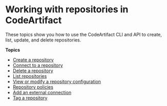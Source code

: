 # Working with repositories in CodeArtifact<a name="repos"></a>

These topics show you how to use the CodeArtifact CLI and API to create, list, update, and delete repositories\.

**Topics**
+ [Create a repository](create-repo.md)
+ [Connect to a repository](connect-repo.md)
+ [Delete a repository](delete-repo.md)
+ [List repositories](list-repos.md)
+ [View or modify a repository configuration](config-repos.md)
+ [Repository policies](repo-policies.md)
+ [Add an external connection](external-connection.md)
+ [Tag a repository](tag-repositories.md)